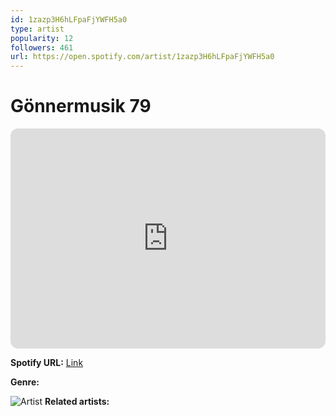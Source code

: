 ```yaml
---
id: 1zazp3H6hLFpaFjYWFH5a0
type: artist
popularity: 12
followers: 461
url: https://open.spotify.com/artist/1zazp3H6hLFpaFjYWFH5a0
---
```

# Gönnermusik 79

<iframe style="border-radius:12px" src="https://open.spotify.com/embed/artist/1zazp3H6hLFpaFjYWFH5a0" width="100%" height="352" frameBorder="0" allowfullscreen="" allow="autoplay; clipboard-write; encrypted-media; fullscreen; picture-in-picture" loading="lazy"></iframe>

**Spotify URL:** [Link](https://open.spotify.com/artist/1zazp3H6hLFpaFjYWFH5a0)

**Genre:** 

![Artist](https://i.scdn.co/image/ab6761610000e5eb7270292c109c0af49527dcc1)
**Related artists:**

